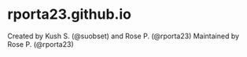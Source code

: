 # rporta23.github.io

Created by Kush S. (@suobset) and Rose P. (@rporta23)
Maintained by Rose P. (@rporta23)